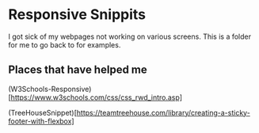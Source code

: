 # Responsive Snippits

I got sick of my webpages not working on various screens.  This is a folder for me to go back to for examples.

## Places that have helped me

(W3Schools-Responsive)[https://www.w3schools.com/css/css_rwd_intro.asp]

(TreeHouseSnippet)[https://teamtreehouse.com/library/creating-a-sticky-footer-with-flexbox]